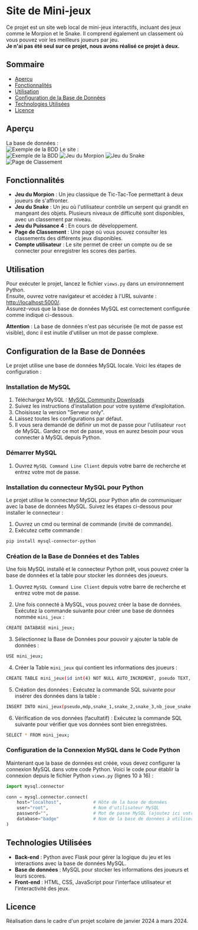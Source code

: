 # Site de Mini-jeux

Ce projet est un site web local de mini-jeux interactifs, incluant des jeux comme le Morpion et le Snake. Il comprend également un classement où vous pouvez voir les meilleurs joueurs par jeu.\
**Je n'ai pas été seul sur ce projet, nous avons réalisé ce projet à deux.**

## Sommaire
- [Aperçu](#aperçu)
- [Fonctionnalités](#fonctionnalités)
- [Utilisation](#utilisation)
- [Configuration de la Base de Données](#configuration-de-la-base-de-données)
- [Technologies Utilisées](#technologies-utilisées)
- [Licence](#licence)

## Aperçu
La base de données :
\
![Exemple de la BDD](BDD.png)
Le site :
\
![Exemple de la BDD](jeux.png)
![Jeu du Morpion](morpion.png)
![Jeu du Snake](snake.png)
![Page de Classement](score.png)

## Fonctionnalités

- **Jeu du Morpion** : Un jeu classique de Tic-Tac-Toe permettant à deux joueurs de s'affronter.
- **Jeu du Snake** : Un jeu où l'utilisateur contrôle un serpent qui grandit en mangeant des objets. Plusieurs niveaux de difficulté sont disponibles, avec un classement par niveau.
- **Jeu du Puissance 4** : En cours de développement.
- **Page de Classement** : Une page où vous pouvez consulter les classements des différents jeux disponibles.
- **Compte utilisateur** : Le site permet de créer un compte ou de se connecter pour enregistrer les scores des parties.

## Utilisation

Pour exécuter le projet, lancez le fichier `views.py` dans un environnement Python.\
Ensuite, ouvrez votre navigateur et accédez à l'URL suivante : [http://localhost:5000/](http://localhost:5000/).\
Assurez-vous que la base de données MySQL est correctement configurée comme indiqué ci-dessous.

**Attention** : La base de données n'est pas sécurisée (le mot de passe est visible), donc il est inutile d'utiliser un mot de passe complexe.

## Configuration de la Base de Données

Le projet utilise une base de données MySQL locale. Voici les étapes de configuration :

### Installation de MySQL

1. Téléchargez MySQL : [MySQL Community Downloads](https://dev.mysql.com/downloads/installer/)
2. Suivez les instructions d’installation pour votre système d’exploitation.
3. Choisissez la version "Serveur only".
4. Laissez toutes les configurations par défaut.
5. Il vous sera demandé de définir un mot de passe pour l'utilisateur `root` de MySQL. Gardez ce mot de passe, vous en aurez besoin pour vous connecter à MySQL depuis Python.

### Démarrer MySQL

1. Ouvrez `MySQL Command Line Client` depuis votre barre de recherche et entrez votre mot de passe. 

### Installation du connecteur MySQL pour Python

Le projet utilise le connecteur MySQL pour Python afin de communiquer avec la base de données MySQL. Suivez les étapes ci-dessous pour installer le connecteur :

1. Ouvrez un cmd ou terminal de commande (invité de commande).
2. Exécutez cette commande : 
```bash 
pip install mysql-connector-python
```

### Création de la Base de Données et des Tables

Une fois MySQL installé et le connecteur Python prêt, vous pouvez créer la base de données et la table pour stocker les données des joueurs.

1. Ouvrez `MySQL Command Line Client` depuis votre barre de recherche et entrez votre mot de passe. 

2. Une fois connecté à MySQL, vous pouvez créer la base de données. Exécutez la commande suivante pour créer une base de données nommée `mini_jeux` :
```bash
CREATE DATABASE mini_jeux;
```

3. Sélectionnez la Base de Données pour pouvoir y ajouter la table de données :
```bash
USE mini_jeux;
```

4. Créer la Table `mini_jeux` qui contient les informations des joueurs : 
```bash
CREATE TABLE mini_jeux(id int(4) NOT NULL AUTO_INCREMENT, pseudo TEXT, mdp TEXT, snake_1 int(4), snake_2 int(4), snake_3 int(4), nb_joue_snake int(4), nb_victoire_morpion int(4), nb_joue_morpion int(4), nb_victoire_puissance_4 int(4), nb_joue_puissance_4 int(4), PRIMARY KEY(id) );
```

5. Création des données : Exécutez la commande SQL suivante pour insérer des données dans la table :
```bash
INSERT INTO mini_jeux(pseudo,mdp,snake_1,snake_2,snake_3,nb_joue_snake,nb_victoire_morpion,nb_joue_morpion, nb_victoire_puissance_4, nb_joue_puissance_4) VALUES ("test","test","0","0","0","0","0","0","0","0");
```


6. Vérification de vos données (facultatif) : Exécutez la commande SQL suivante pour vérifier que vos données sont bien enregistrées.
```bash
SELECT * FROM mini_jeux;
```

### Configuration de la Connexion MySQL dans le Code Python

Maintenant que la base de données est créée, vous devez configurer la connexion MySQL dans votre code Python. Voici le code pour établir la connexion depuis le fichier Python `views.py` (lignes 10 à 16) :
```python
import mysql.connector

conn = mysql.connector.connect(
    host="localhost",            # Hôte de la base de données 
    user="root",                 # Nom d'utilisateur MySQL
    password="",                 # Mot de passe MySQL (ajoutez ici votre mot de passe défini)
    database="badge"             # Nom de la base de données à utiliser
)
```

## Technologies Utilisées

- **Back-end** : Python avec Flask pour gérer la logique du jeu et les interactions avec la base de données MySQL.
- **Base de données** : MySQL pour stocker les informations des joueurs et leurs scores.
- **Front-end** : HTML, CSS, JavaScript pour l'interface utilisateur et l'interactivité des jeux.


## Licence

Réalisation dans le cadre d'un projet scolaire de janvier 2024 à mars 2024.
